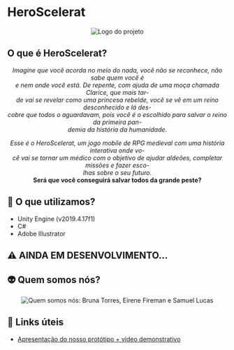 # HeroScelerat
<p align="center">
  <img alt="Logo do projeto" src="./Assets/Sprites/Logo/Logo.png.png" />
</p>

## O que é HeroScelerat?

<p align="center"><i>Imagine que você acorda no meio do nada, você não se reconhece, não sabe quem você é<br>
e nem onde você está. De repente, com ajuda de uma moça chamada Clarice, que mais tar-<br>
de vai se revelar como uma princesa rebelde, você se vê em um reino desconhecido e lá des-<br>
cobre que todos o aguardavam, pois você é o escolhido para salvar o reino da primeira pan-<br>
demia da história da humanidade.</i></p> 

<p align="center"><i> Esse é o HeroScelerat, um jogo mobile de RPG medieval com uma história interativa onde vo-<br>
cê vai se tornar um médico com o objetivo de ajudar aldeões, completar missões e fazer esco-<br>lhas sobre o seu futuro.</i><br>
<b>Será que você conseguirá salvar todos da grande peste?</b></p> 

## :hammer: O que utilizamos?
- Unity Engine (v2019.4.17f1)
- C#
- Adobe Illustrator

## :warning: AINDA EM DESENVOLVIMENTO...


## :alien: Quem somos nós?
<p align="center">
  <img alt="Quem somos nós: Bruna Torres, Eirene Fireman e Samuel Lucas" src="./Assets/Sprites/Quem somos/Quem_Somos.png.png" />
</p>


## 🔗 Links úteis
- [Apresentação do nosso protótipo + vídeo demonstrativo](https://docs.google.com/presentation/d/1aPgbfmEM3_DS_FdfsZ7A_COGNskh_c3au71P6gO0qrE/edit#slide=id.gb5e6ca52b8_0_0)

